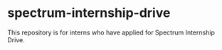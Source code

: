 # spectrum-internship-drive
This repository is for interns who have applied for Spectrum Internship Drive.
